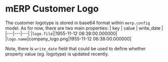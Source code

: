 # mERP Customer Logo

The customer logotype is stored in base64 format within `merp.config` model.
As for now, there are two main properties:
| key | value | write_date |
|---|---|---|
|`logo.file`|<base64>|1955-11-12 06:38:00.000000|
|`logo.name`|company_logo.png|1955-11-12 06:38:00.000000|

Note, there is `write_date` field that could be used to define whether property value (eg. logotype) is updated recently.

